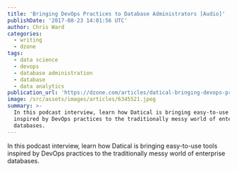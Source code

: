 ```yaml
---
title: 'Bringing DevOps Practices to Database Administrators [Audio]'
publishDate: '2017-08-23 14:01:56 UTC'
author: Chris Ward
categories:
  - writing
  - dzone
tags:
  - data science
  - devops
  - database administration
  - database
  - data analytics
publication_url: 'https://dzone.com/articles/datical-bringing-devops-practices-to-database-admi'
image: /src/assets/images/articles/6345521.jpeg
summary: >-
  In this podcast interview, learn how Datical is bringing easy-to-use tools
  inspired by DevOps practices to the traditionally messy world of enterprise
  databases.
---
```

In this podcast interview, learn how Datical is bringing easy-to-use tools inspired by DevOps practices to the traditionally messy world of enterprise databases.

